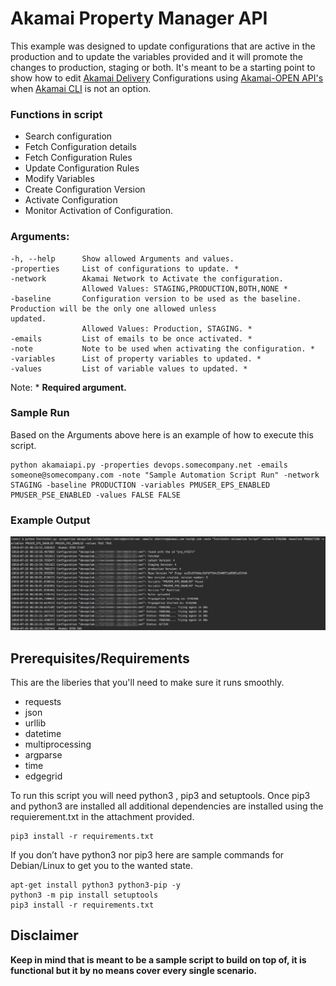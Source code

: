 # Akamai Property Manager API

This example was designed to update configurations that are active in the production and to update the variables provided and it will promote the changes to production, staging or both. It's meant to be a starting point to show how to edit [Akamai Delivery](https://www.akamai.com/) Configurations  using [Akamai-OPEN API's](https://developer.akamai.com/api) when [Akamai CLI](https://github.com/akamai/cli) is not an option.


### Functions in script
* Search configuration
* Fetch Configuration details
* Fetch Configuration Rules
* Update Configuration Rules
* Modify Variables
* Create Configuration Version
* Activate Configuration
* Monitor Activation of Configuration.

### Arguments:
```
-h, --help      Show allowed Arguments and values.
-properties     List of configurations to update. *
-network        Akamai Network to Activate the configuration. 
                Allowed Values: STAGING,PRODUCTION,BOTH,NONE *
-baseline       Configuration version to be used as the baseline.                      Production will be the only one allowed unless                         updated. 
                Allowed Values: Production, STAGING. *
-emails         List of emails to be once activated. *
-note           Note to be used when activating the configuration. *
-variables      List of property variables to updated. *
-values         List of variable values to updated. *
```
Note: * **Required argument.**


### Sample Run
Based on the Arguments above here is an example of how to execute this script.

```Shell
python akamaiapi.py -properties devops.somecompany.net -emails someone@somecompany.com -note "Sample Automation Script Run" -network STAGING -baseline PRODUCTION -variables PMUSER_EPS_ENABLED PMUSER_PSE_ENABLED -values FALSE FALSE
```
### Example Output
![Sample Run](https://raw.githubusercontent.com/roymartinezblanco/Akamai-Property-Manager-API/master/assets/scriptSampleRun.jpg)


## Prerequisites/Requirements

This are the liberies that you'll need to make sure it runs smoothly.

* requests
* json
* urllib
* datetime
* multiprocessing
* argparse
* time
* edgegrid

To run this script you will need python3 , pip3 and setuptools. Once pip3 and python3 are installed all additional dependencies are installed using the requierement.txt in the attachment provided.
```shell
pip3 install -r requirements.txt
```
If you don’t have python3 nor pip3 here are sample commands for Debian/Linux to get you to the wanted state.
```shell
apt-get install python3 python3-pip -y
python3 -m pip install setuptools
pip3 install -r requirements.txt
```


## Disclaimer
**Keep in mind that is meant to be a sample script to build on top of, it is functional but it by no means cover every single scenario.**
